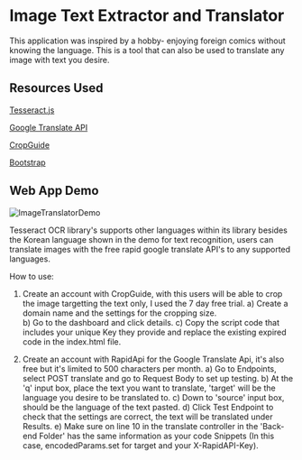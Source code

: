 # Image Text Extractor and Translator

This application was inspired by a hobby- enjoying foreign comics without knowing the language. This is a tool that can also be used to translate any image with text you desire.

## Resources Used

[Tesseract.js](https://github.com/naptha/tesseract.js/blob/master/README.md)

[Google Translate API](https://rapidapi.com/googlecloud/api/google-translate1)

[CropGuide](https://crop.guide/)

[Bootstrap](https://getbootstrap.com/docs/5.3/getting-started/introduction/)

## Web App Demo

![ImageTranslatorDemo](https://media.giphy.com/media/v1.Y2lkPTc5MGI3NjExNWIwMmIwZmFmMzgwZWM4MjRkZmY3MmQ5MzM5YWJiMDk5NzRlYTljNyZlcD12MV9pbnRlcm5hbF9naWZzX2dpZklkJmN0PWc/3d1Z8kK9ap0h4sru3y/giphy.gif)

Tesseract OCR library's supports other languages within its library besides the Korean language shown in the demo for text recognition, users can translate images with the free rapid google translate API's to any supported languages.

How to use:

1. Create an account with CropGuide, with this users will be able to crop the image targetting the text only, I used the 7 day free trial.
   a) Create a domain name and the settings for the cropping size.  
   b) Go to the dashboard and click details.
   c) Copy the script code that includes your unique Key they provide and replace the existing expired code in the index.html file.

2. Create an account with RapidApi for the Google Translate Api, it's also free but it's limited to 500 characters per month.
   a) Go to Endpoints, select POST translate and go to Request Body to set up testing.
   b) At the 'q' input box, place the text you want to translate, 'target' will be the language you desire to be translated to.
   c) Down to 'source' input box, should be the language of the text pasted.
   d) Click Test Endpoint to check that the settings are correct, the text will be translated under Results.
   e) Make sure on line 10 in the translate controller in the 'Back-end Folder' has the same information as your code Snippets (In this case, encodedParams.set for target and your X-RapidAPI-Key).
